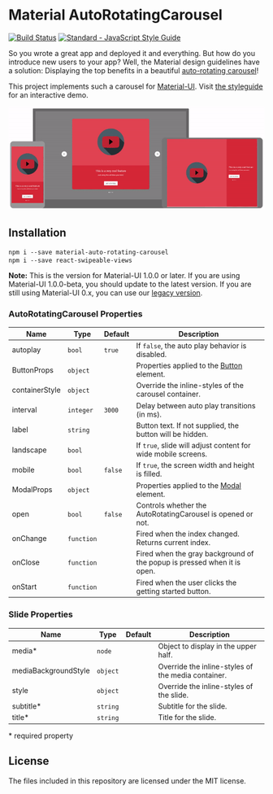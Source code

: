 # Material AutoRotatingCarousel

[![Build Status](https://travis-ci.org/TeamWertarbyte/material-auto-rotating-carousel.svg?branch=next)](https://travis-ci.org/TeamWertarbyte/material-auto-rotating-carousel)
[![Standard - JavaScript Style Guide](https://img.shields.io/badge/code_style-standard-brightgreen.svg)](https://standardjs.com)

So you wrote a great app and deployed it and everything. But how do you introduce new users to your app? Well, the Material design guidelines have a solution: Displaying the top benefits in a beautiful [auto-rotating carousel](https://material.io/design/communication/onboarding.html#top-user-benefits-model)!

This project implements such a carousel for [Material-UI](https://material-ui-next.com). Visit [the styleguide](https://next.mui.wertarbyte.com/#material-auto-rotating-carousel) for an interactive demo.

![Demo](demo.gif)

## Installation
```shell
npm i --save material-auto-rotating-carousel
npm i --save react-swipeable-views
```

**Note:** This is the version for Material-UI 1.0.0 or later. If you are using Material-UI 1.0.0-beta, you should update to the latest version. If you are still using Material-UI 0.x, you can use our [legacy version][legacy].

### AutoRotatingCarousel Properties

|Name            |Type        |Default     |Description
|----------------|------------|------------|--------------------------------
|autoplay        | `bool`     | `true`     | If `false`, the auto play behavior is disabled.
|ButtonProps     | `object`   |            | Properties applied to the [Button](https://material-ui.com/api/button/) element.
|containerStyle  | `object`   |            | Override the inline-styles of the carousel container.
|interval        | `integer`  | `3000`     | Delay between auto play transitions (in ms).
|label           | `string`   |            | Button text. If not supplied, the button will be hidden.
|landscape       | `bool`     |            | If `true`, slide will adjust content for wide mobile screens.
|mobile          | `bool`     | `false`    | If `true`, the screen width and height is filled.
|ModalProps      | `object`   |            | Properties applied to the [Modal](https://material-ui.com/api/modal/) element.
|open            | `bool`     | `false`    | Controls whether the AutoRotatingCarousel is opened or not.
|onChange        | `function` |            | Fired when the index changed. Returns current index.
|onClose         | `function` |            | Fired when the gray background of the popup is pressed when it is open.
|onStart         | `function` |            | Fired when the user clicks the getting started button.

### Slide Properties

|Name                   |Type       |Default      |Description
|-----------------------|-----------|-------------|--------------------------------
|media*                 | `node`    |             | Object to display in the upper half.
|mediaBackgroundStyle   | `object`  |             | Override the inline-styles of the media container.
|style                  | `object`  |             | Override the inline-styles of the slide.
|subtitle*              | `string`  |             | Subtitle for the slide.
|title*                 | `string`  |             | Title for the slide.

\* required property

## License

The files included in this repository are licensed under the MIT license.

[legacy]: https://github.com/TeamWertarbyte/material-auto-rotating-carousel/tree/legacy
